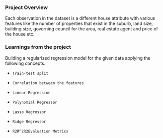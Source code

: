 ### Project Overview

 Each observation in the dataset is a different house attribute with various features like the number of properties that exist in the suburb, land size, building size, governing council for the area, real estate agent and price of the house etc.


### Learnings from the project

 Building a regularized regression model for the given data applying the following concepts.

-     Train-test split
-     Correlation between the features
-     Linear Regression
-     Polynomial Regressor
-     Lasso Regressor
-     Ridge Regressor
-     R2R^2R2Evaluation Metrics


